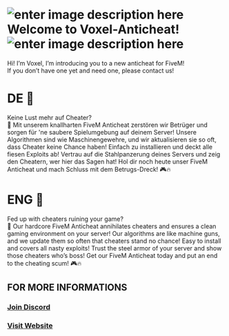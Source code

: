<!DOCTYPE html>
<html>

<head>
  <meta charset="utf-8">
  <meta name="viewport" content="width=device-width, initial-scale=1.0">
  <title>Welcome file</title>
  <link rel="stylesheet" href="https://stackedit.io/style.css" />
</head>

<body class="stackedit">
  <div class="stackedit__html"><h1 id="welcome-to-voxel-anticheat-"><img src="https://voxelac.xyz/bilder/logo_rund_50px.png" alt="enter image description here"> Welcome to Voxel-Anticheat! <img src="https://voxelac.xyz/bilder/logo_rund_50px.png" alt="enter image description here"></h1>
<p>Hi! I’m Voxel, I’m introducing you to a new anticheat for FiveM!<br>
If you don’t have one yet and need one, please contact us!</p>
<h1 id="de-🚩">DE 🚩</h1>
<p>Keine Lust mehr auf Cheater?<br>
🚫 Mit unserem knallharten FiveM Anticheat zerstören wir Betrüger und sorgen für 'ne saubere Spielumgebung auf deinem Server! Unsere Algorithmen sind wie Maschinengewehre, und wir aktualisieren sie so oft, dass Cheater keine Chance haben! Einfach zu installieren und deckt alle fiesen Exploits ab! Vertrau auf die Stahlpanzerung deines Servers und zeig den Cheatern, wer hier das Sagen hat! Hol dir noch heute unser FiveM Anticheat und mach Schluss mit dem Betrugs-Dreck! 🎮🔥</p>
<h1 id="eng-🚩">ENG 🚩</h1>
<p>Fed up with cheaters ruining your game?<br>
🚫 Our hardcore FiveM Anticheat annihilates cheaters and ensures a clean gaming environment on your server! Our algorithms are like machine guns, and we update them so often that cheaters stand no chance! Easy to install and covers all nasty exploits! Trust the steel armor of your server and show those cheaters who’s boss! Get our FiveM Anticheat today and put an end to the cheating scum! 🎮🔥</p>
<h2 id="for-more-informations">FOR MORE INFORMATIONS</h2>
<h3 id="join-discord"><a href="https://discord.voxelac.xyz/">Join Discord</a></h3>
<h3 id="visit-website"><a href="https://voxelac.xyz/">Visit Website</a></h3>
</div>
</body>

</html>
